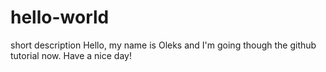 # hello-world
short description 
Hello, my name is Oleks and I'm going though the github tutorial now.
Have a nice day!
